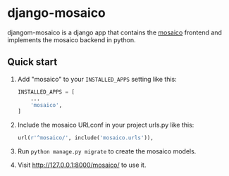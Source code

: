 # django-mosaico

djangom-mosaico is a django app that contains the
[mosaico](http://mosaico.io) frontend and implements the mosaico backend
in python.


## Quick start

   1. Add "mosaico" to your `INSTALLED_APPS` setting like this:

       ```python
       INSTALLED_APPS = [
           ...
           'mosaico',
       ]
       ```

   2. Include the mosaico URLconf in your project urls.py like this:

       ```python
       url(r'^mosaico/', include('mosaico.urls')),
       ```

   3. Run `python manage.py migrate` to create the mosaico models.

   4. Visit http://127.0.0.1:8000/mosaico/ to use it.

